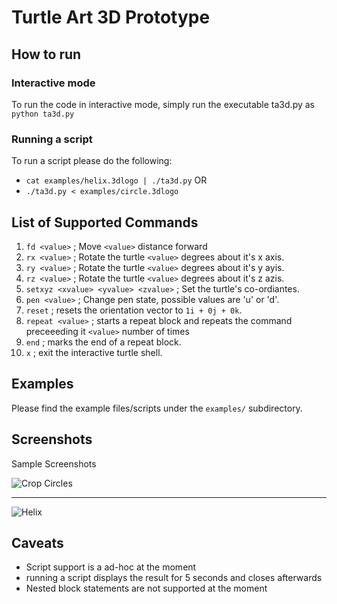 Turtle Art 3D Prototype
======================

How to run
----------

### Interactive mode

To run the code in interactive mode, simply run the executable ta3d.py
as `python ta3d.py`

### Running a script

To run a script please do the following:
+ `cat examples/helix.3dlogo | ./ta3d.py`
OR
+ `./ta3d.py < examples/circle.3dlogo`

List of Supported Commands
--------------------------

1. `fd <value>` ; Move `<value>` distance forward
1. `rx <value>` ; Rotate the turtle `<value>` degrees about it's x axis.
1. `ry <value>` ; Rotate the turtle `<value>` degrees about it's y ayis.
1. `rz <value>` ; Rotate the turtle `<value>` degrees about it's z azis.
1. `setxyz <xvalue> <yvalue> <zvalue>` ; Set the turtle's co-ordiantes.
1. `pen <value>` ; Change pen state, possible values are 'u' or 'd'.
1. `reset` ; resets the orientation vector to `1i + 0j + 0k`.
1. `repeat <value>` ; starts a repeat block and repeats
    the command preceeeding it `<value>` number of times
1. `end` ; marks the end of a repeat block.
1. `x` ; exit the interactive turtle shell.

Examples
--------

Please find the example files/scripts under the `examples/` subdirectory.

Screenshots
-----------

Sample Screenshots

![Crop Circles](http://web.iiit.ac.in/~anubhav.jaiswal/TA3D/Circle.png)

---

![Helix](http://web.iiit.ac.in/~anubhav.jaiswal/TA3D/Helix.png)


Caveats
-------

+ Script support is a ad-hoc at the moment
+ running a script displays the result for 5 seconds and closes afterwards
+ Nested block statements are not supported at the moment
